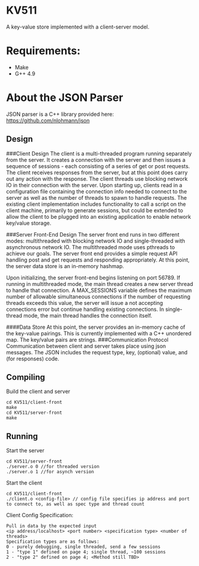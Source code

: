 # KV511
A key-value store implemented with a client-server model.

# Requirements:
- Make
- G++ 4.9

# About the JSON Parser
JSON parser is a C++ library provided here: https://github.com/nlohmann/json

## Design
###Client Design
The client is a multi-threaded program running separately from the server. It creates a connection with the server and then issues a sequence of sessions - each consisting of a series of get or post requests. The client receives responses from the server, but at this point does carry out any action with the response. The client threads use blocking network IO in their connection with the server.
Upon starting up, clients read in a configuration file containing the connection info needed to connect to the server as well as the number of threads to spawn to handle requests. The existing client implementation includes functionality to call a script on the client machine, primarily to generate sessions, but could be extended to allow the client to be plugged into an existing application to enable network key/value storage.

###Server Front-End Design
The server front end runs in two different modes: multithreaded with blocking network IO and single-threaded with asynchronous network IO. The multithreaded mode uses pthreads to achieve our goals. The server front end provides a simple request API handling post and get requests and responding appropriately. At this point, the server data store is an in-memory hashmap.

Upon initializing, the server front-end begins listening on port 56789. If running in multithreaded mode, the main thread creates a new server thread to handle that connection. A MAX_SESSIONS variable defines the maximum number of allowable simultaneous connections if the number of requesting threads exceeds this value, the server will issue a not accepting connections error but continue handling existing connections. In single-thread mode, the main thread handles the connection itself.


####Data Store
At this point, the server provides an in-memory cache of the key-value pairings. This is currently implemented with a C++ unordered map. The key/value pairs are strings.
###Communication Protocol
Communication between client and server takes place using json messages. The JSON includes the request type, key, (optional) value, and (for responses) code.

## Compiling
Build the client and server

~~~
cd KV511/client-front
make
cd KV511/server-front
make
~~~
## Running
Start the server

~~~
cd KV511/server-front
./server.o 0 //for threaded version
./server.o 1 //for asynch version
~~~

Start the client

~~~
cd KV511/client-front
./client.o <config-file> // config file specifies ip address and port to connect to, as well as spec type and thread count
~~~

Client Config Specification:

~~~
Pull in data by the expected input
<ip address/localhost> <port number> <specification type> <number of threads>
Specification types are as follows:
0 - purely debugging, single threaded, send a few sessions
1 - "type 1" defined on page 4; single thread, ~100 sessions
2 - "type 2" defined on page 4; <Method still TBD>
~~~
